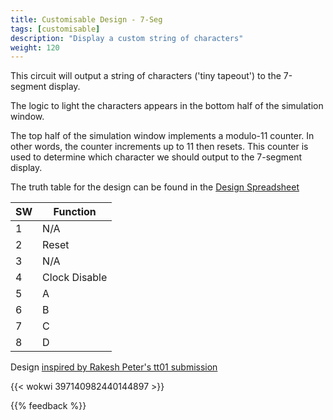 ```yaml
---
title: Customisable Design - 7-Seg
tags: [customisable]
description: "Display a custom string of characters"
weight: 120
---
```


This circuit will output a string of characters ('tiny tapeout') to the 7-segment display.

The logic to light the characters appears in the bottom half of the simulation window.

The top half of the simulation window implements a modulo-11 counter. In other words, the counter increments up to 11 then resets. This counter is used to determine which character we should output to the 7-segment display.

The truth table for the design can be found in the [Design Spreadsheet](https://docs.google.com/spreadsheets/d/1-h9pBYtuxv6su2EC8qBc6nX_JqHXks6Gx5nmHFQh_30/edit?usp=sharing)

| SW      | Function| 
|---------|---------|
| 1       | N/A     | 
| 2       | Reset   | 
| 3       | N/A     |
| 4       | Clock Disable  | 
| 5       | A     | 
| 6       | B     |
| 7       | C     | 
| 8       | D     | 


Design [inspired by Rakesh Peter's tt01 submission](https://github.com/r4d10n/tinytapeout-HELLo-3orLd-7seg)

{{< wokwi 397140982440144897 >}}
<br>

{{% feedback %}}
